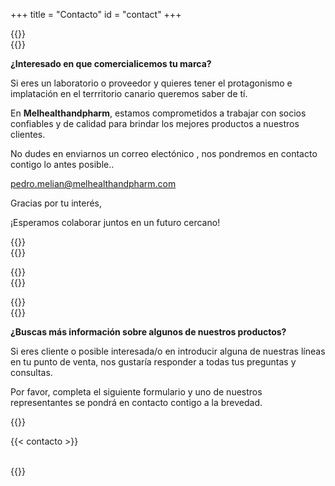 +++
title = "Contacto"
id = "contact"
+++

{{<cols col="col-sm-12 col-md-5 text-justify " color="lightcyan" border="20px">}}
<br>
{{<tex sty="'Lora', serif" size="1.2em">}}

**¿Interesado en que comercialicemos tu marca?**

Si eres un laboratorio o proveedor y quieres tener el protagonismo e implatación en el terrritorio canario queremos saber de tí.

En **Melhealthandpharm**, estamos comprometidos a trabajar con socios confiables y de calidad para brindar los mejores productos a nuestros clientes.

 No dudes en enviarnos un correo electónico , nos pondremos en contacto contigo lo antes posible..

[pedro.melian@melhealthandpharm.com](mailto:pedro.melian@melhealthandpharm.com)

Gracias por tu interés,

¡Esperamos colaborar juntos en un futuro cercano!



{{</tex>}}
<br>
{{</cols>}}


{{<cols col="col-sm-12 col-md-1 ">}}
<br>
{{</cols>}}

{{<cols col="col-sm-12 col-md-5 text-justify" color="paleturquoise" border="20px">}}
<br>
{{<tex sty="'Lora', serif" size="1.2em">}}

**¿Buscas más información sobre algunos de nuestros productos?**


Si eres cliente o posible interesada/o en introducir alguna de nuestras líneas en tu punto de venta, nos gustaría responder a todas tus preguntas y consultas. 

Por favor, completa el siguiente formulario y uno de nuestros representantes se pondrá en contacto contigo a la brevedad.

{{</tex>}}

{{< contacto >}}

<br>
{{</cols>}}

